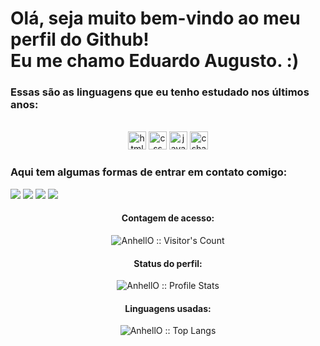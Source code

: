 
<h1> Olá, seja muito bem-vindo ao meu perfil do Github!<br> Eu me chamo Eduardo Augusto. :)</h1>
<h3>Essas são as linguagens que eu tenho estudado nos últimos anos:</h3>
<div align="center" style="display: inline_block"><br>
  <img alt="html" height="29px" src="https://img.shields.io/badge/HTML5-E34F26?style=for-the-badge&logo=html5&logoColor=white">
  <img alt="css" height="29px" src="https://img.shields.io/badge/CSS3-1572B6?style=for-the-badge&logo=css3&logoColor=white">
  <img alt="javascript" height="29px" src="https://img.shields.io/badge/JavaScript-F7DF1E?style=for-the-badge&logo=javascript&logoColor=black">
  <img alt="csharp" height="29px" src="https://img.shields.io/badge/C%23-239120?style=for-the-badge&logo=c-sharp&logoColor=white">

</div>
<h3>Aqui tem algumas formas de entrar em contato comigo:</h3>
<div>
  <a href="https://www.instagram.com/duaugst/" target="_blank"><img src="https://img.shields.io/badge/-Instagram-%23E4405F?style=for-the-badge&logo=instagram&logoColor=white" target="_blank"></a>
  <a href="wa.me/5511970996115" target="_blank"><img src="https://img.shields.io/badge/WhatsApp-25D366?style=for-the-badge&logo=whatsapp&logoColor=white" target="_blank"></a> 
  <a href="mailto:eduadoacaraujo@hotmail.com" target="_blank"><img src="https://img.shields.io/badge/Gmail-D14836?style=for-the-badge&logo=gmail&logoColor=white" target="_blank"></a> 
  <a href="https://www.linkedin.com/in/eduardo-de-campos-744a96206/" target="_blank"><img src="https://img.shields.io/badge/-LinkedIn-%230077B5?style=for-the-badge&logo=linkedin&logoColor=white" target="_blank"></a> 
</div>
<h4 align="center">Contagem de acesso: </h4>
<p align="center"><img src="https://profile-counter.glitch.me/{barkawi2405}/count.svg" alt="AnhellO :: Visitor's Count" /></p>
<h4 align="center">Status do perfil: </h4>
<p align="center"><img src="https://github-readme-stats.vercel.app/api?username=barkawi2405&show_icons=true&theme=shadow_green" alt="AnhellO :: Profile Stats" /></p>
<h4 align="center">Linguagens usadas: </h4>
<p align="center"><img src="https://github-readme-stats.vercel.app/api/top-langs/?username=barkawi2405&langs_count=10&theme=shadow_green&layout=compact" alt="AnhellO :: Top Langs" /></p>

